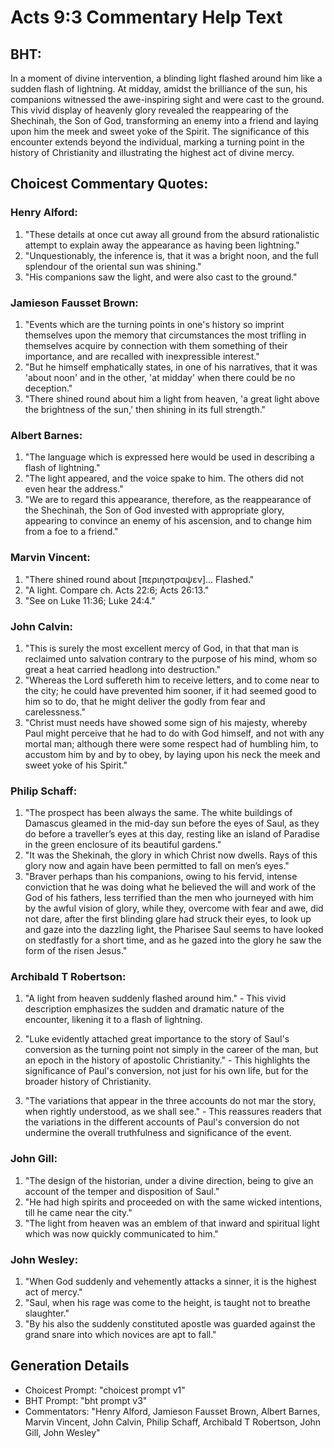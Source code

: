 # Acts 9:3 Commentary Help Text

## BHT:
In a moment of divine intervention, a blinding light flashed around him like a sudden flash of lightning. At midday, amidst the brilliance of the sun, his companions witnessed the awe-inspiring sight and were cast to the ground. This vivid display of heavenly glory revealed the reappearing of the Shechinah, the Son of God, transforming an enemy into a friend and laying upon him the meek and sweet yoke of the Spirit. The significance of this encounter extends beyond the individual, marking a turning point in the history of Christianity and illustrating the highest act of divine mercy.

## Choicest Commentary Quotes:
### Henry Alford:
1. "These details at once cut away all ground from the absurd rationalistic attempt to explain away the appearance as having been lightning." 
2. "Unquestionably, the inference is, that it was a bright noon, and the full splendour of the oriental sun was shining."
3. "His companions saw the light, and were also cast to the ground."

### Jamieson Fausset Brown:
1. "Events which are the turning points in one's history so imprint themselves upon the memory that circumstances the most trifling in themselves acquire by connection with them something of their importance, and are recalled with inexpressible interest."
2. "But he himself emphatically states, in one of his narratives, that it was 'about noon' and in the other, 'at midday' when there could be no deception."
3. "There shined round about him a light from heaven, 'a great light above the brightness of the sun,' then shining in its full strength."

### Albert Barnes:
1. "The language which is expressed here would be used in describing a flash of lightning."
2. "The light appeared, and the voice spake to him. The others did not even hear the address."
3. "We are to regard this appearance, therefore, as the reappearance of the Shechinah, the Son of God invested with appropriate glory, appearing to convince an enemy of his ascension, and to change him from a foe to a friend."

### Marvin Vincent:
1. "There shined round about [περιηστραψεν]... Flashed." 
2. "A light. Compare ch. Acts 22:6; Acts 26:13." 
3. "See on Luke 11:36; Luke 24:4."

### John Calvin:
1. "This is surely the most excellent mercy of God, in that that man is reclaimed unto salvation contrary to the purpose of his mind, whom so great a heat carried headlong into destruction."
2. "Whereas the Lord suffereth him to receive letters, and to come near to the city; he could have prevented him sooner, if it had seemed good to him so to do, that he might deliver the godly from fear and carelessness."
3. "Christ must needs have showed some sign of his majesty, whereby Paul might perceive that he had to do with God himself, and not with any mortal man; although there were some respect had of humbling him, to accustom him by and by to obey, by laying upon his neck the meek and sweet yoke of his Spirit."

### Philip Schaff:
1. "The prospect has been always the same. The white buildings of Damascus gleamed in the mid-day sun before the eyes of Saul, as they do before a traveller’s eyes at this day, resting like an island of Paradise in the green enclosure of its beautiful gardens."
2. "It was the Shekinah, the glory in which Christ now dwells. Rays of this glory now and again have been permitted to fall on men’s eyes."
3. "Braver perhaps than his companions, owing to his fervid, intense conviction that he was doing what he believed the will and work of the God of his fathers, less terrified than the men who journeyed with him by the awful vision of glory, while they, overcome with fear and awe, did not dare, after the first blinding glare had struck their eyes, to look up and gaze into the dazzling light, the Pharisee Saul seems to have looked on stedfastly for a short time, and as he gazed into the glory he saw the form of the risen Jesus."

### Archibald T Robertson:
1. "A light from heaven suddenly flashed around him." - This vivid description emphasizes the sudden and dramatic nature of the encounter, likening it to a flash of lightning.

2. "Luke evidently attached great importance to the story of Saul's conversion as the turning point not simply in the career of the man, but an epoch in the history of apostolic Christianity." - This highlights the significance of Paul's conversion, not just for his own life, but for the broader history of Christianity.

3. "The variations that appear in the three accounts do not mar the story, when rightly understood, as we shall see." - This reassures readers that the variations in the different accounts of Paul's conversion do not undermine the overall truthfulness and significance of the event.

### John Gill:
1. "The design of the historian, under a divine direction, being to give an account of the temper and disposition of Saul."
2. "He had high spirits and proceeded on with the same wicked intentions, till he came near the city."
3. "The light from heaven was an emblem of that inward and spiritual light which was now quickly communicated to him."

### John Wesley:
1. "When God suddenly and vehemently attacks a sinner, it is the highest act of mercy."
2. "Saul, when his rage was come to the height, is taught not to breathe slaughter."
3. "By his also the suddenly constituted apostle was guarded against the grand snare into which novices are apt to fall."


## Generation Details
- Choicest Prompt: "choicest prompt v1"
- BHT Prompt: "bht prompt v3"
- Commentators: "Henry Alford, Jamieson Fausset Brown, Albert Barnes, Marvin Vincent, John Calvin, Philip Schaff, Archibald T Robertson, John Gill, John Wesley"

